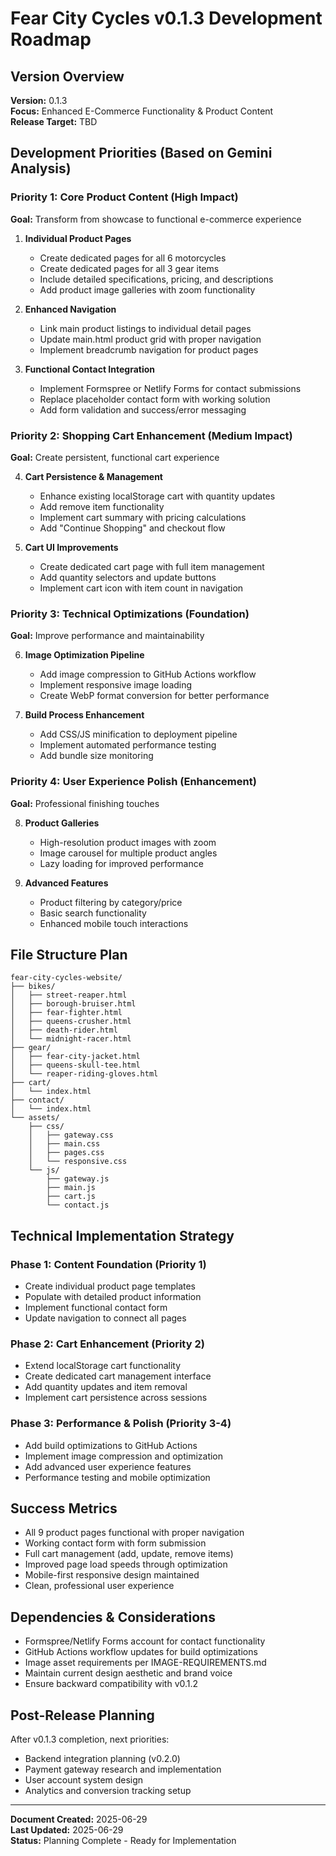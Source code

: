 # Fear City Cycles v0.1.3 Development Roadmap

## Version Overview
**Version:** 0.1.3  
**Focus:** Enhanced E-Commerce Functionality & Product Content  
**Release Target:** TBD  

## Development Priorities (Based on Gemini Analysis)

### Priority 1: Core Product Content (High Impact)
**Goal:** Transform from showcase to functional e-commerce experience

1. **Individual Product Pages** 
   - Create dedicated pages for all 6 motorcycles
   - Create dedicated pages for all 3 gear items
   - Include detailed specifications, pricing, and descriptions
   - Add product image galleries with zoom functionality

2. **Enhanced Navigation**
   - Link main product listings to individual detail pages
   - Update main.html product grid with proper navigation
   - Implement breadcrumb navigation for product pages

3. **Functional Contact Integration**
   - Implement Formspree or Netlify Forms for contact submissions
   - Replace placeholder contact form with working solution
   - Add form validation and success/error messaging

### Priority 2: Shopping Cart Enhancement (Medium Impact)
**Goal:** Create persistent, functional cart experience

4. **Cart Persistence & Management**
   - Enhance existing localStorage cart with quantity updates
   - Add remove item functionality
   - Implement cart summary with pricing calculations
   - Add "Continue Shopping" and checkout flow

5. **Cart UI Improvements**
   - Create dedicated cart page with full item management
   - Add quantity selectors and update buttons
   - Implement cart icon with item count in navigation

### Priority 3: Technical Optimizations (Foundation)
**Goal:** Improve performance and maintainability

6. **Image Optimization Pipeline**
   - Add image compression to GitHub Actions workflow
   - Implement responsive image loading
   - Create WebP format conversion for better performance

7. **Build Process Enhancement**
   - Add CSS/JS minification to deployment pipeline
   - Implement automated performance testing
   - Add bundle size monitoring

### Priority 4: User Experience Polish (Enhancement)
**Goal:** Professional finishing touches

8. **Product Galleries**
   - High-resolution product images with zoom
   - Image carousel for multiple product angles
   - Lazy loading for improved performance

9. **Advanced Features**
   - Product filtering by category/price
   - Basic search functionality
   - Enhanced mobile touch interactions

## File Structure Plan

```
fear-city-cycles-website/
├── bikes/
│   ├── street-reaper.html
│   ├── borough-bruiser.html
│   ├── fear-fighter.html
│   ├── queens-crusher.html
│   ├── death-rider.html
│   └── midnight-racer.html
├── gear/
│   ├── fear-city-jacket.html
│   ├── queens-skull-tee.html
│   └── reaper-riding-gloves.html
├── cart/
│   └── index.html
├── contact/
│   └── index.html
└── assets/
    ├── css/
    │   ├── gateway.css
    │   ├── main.css
    │   ├── pages.css
    │   └── responsive.css
    └── js/
        ├── gateway.js
        ├── main.js
        ├── cart.js
        └── contact.js
```

## Technical Implementation Strategy

### Phase 1: Content Foundation (Priority 1)
- Create individual product page templates
- Populate with detailed product information
- Implement functional contact form
- Update navigation to connect all pages

### Phase 2: Cart Enhancement (Priority 2)  
- Extend localStorage cart functionality
- Create dedicated cart management interface
- Add quantity updates and item removal
- Implement cart persistence across sessions

### Phase 3: Performance & Polish (Priority 3-4)
- Add build optimizations to GitHub Actions
- Implement image compression and optimization
- Add advanced user experience features
- Performance testing and mobile optimization

## Success Metrics
- All 9 product pages functional with proper navigation
- Working contact form with form submission
- Full cart management (add, update, remove items)
- Improved page load speeds through optimization
- Mobile-first responsive design maintained
- Clean, professional user experience

## Dependencies & Considerations
- Formspree/Netlify Forms account for contact functionality
- GitHub Actions workflow updates for build optimizations
- Image asset requirements per IMAGE-REQUIREMENTS.md
- Maintain current design aesthetic and brand voice
- Ensure backward compatibility with v0.1.2

## Post-Release Planning
After v0.1.3 completion, next priorities:
- Backend integration planning (v0.2.0)
- Payment gateway research and implementation
- User account system design
- Analytics and conversion tracking setup

---

**Document Created:** 2025-06-29  
**Last Updated:** 2025-06-29  
**Status:** Planning Complete - Ready for Implementation